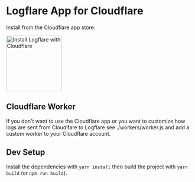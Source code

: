 # Logflare App for Cloudflare

Install from the Cloudflare app store.

<a href="https://www.cloudflare.com/apps/logflare/install?source=button">
  <img
    src="https://install.cloudflareapps.com/install-button.png"
    alt="Install Logflare with Cloudflare"
    border="0"
    width="150">
</a>

## Cloudflare Worker

If you don't want to use the Cloudflare app or you want to customize how logs are sent from Cloudlfare to Logflare see ./workers/worker.js and add a custom worker to your Cloudflare account.

## Dev Setup

Install the dependencies with `yarn install` then build the project with `yarn build` (or `npm run build`).
